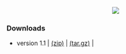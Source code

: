 <p align="center"><img src="http://i.imgur.com/mqWvEv1.png" style="border: 0px;"></p>

### Downloads
 - version 1.1 | [(zip)](https://github.com/admiraltoad/ScotchPy/archive/1.1.zip) | [(tar.gz)](https://github.com/admiraltoad/ScotchPy/archive/1.1.tar.gz) |
